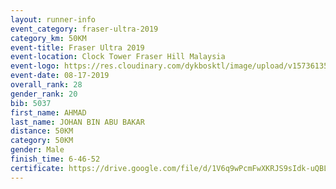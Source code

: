 ```yaml
---
layout: runner-info 
event_category: fraser-ultra-2019 
category_km: 50KM 
event-title: Fraser Ultra 2019 
event-location: Clock Tower Fraser Hill Malaysia 
event-logo: https://res.cloudinary.com/dykbosktl/image/upload/v1573613535/Logo/logo_mfst7w.jpg
event-date: 08-17-2019 
overall_rank: 28
gender_rank: 20
bib: 5037
first_name: AHMAD
last_name: JOHAN BIN ABU BAKAR
distance: 50KM
category: 50KM
gender: Male
finish_time: 6-46-52
certificate: https://drive.google.com/file/d/1V6q9wPcmFwXKRJS9sIdk-uQBLARcpn6X/view?usp=sharing
---
```

